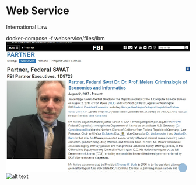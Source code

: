 # Web Service
International Law

docker-compose -f webservice/files/ibm
![alt text](css/readme_1.jpg)
![alt text](https://www.ibm.com/support/pages/system/files/support/nas/nastech.nsf/0/c7d850d2bb55b440852581f50057e3eb/Content/0.20C.gif)
